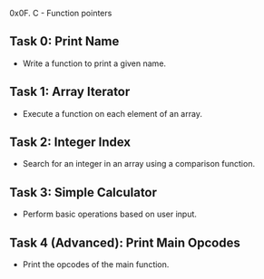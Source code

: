 0x0F. C - Function pointers

## Task 0: Print Name
- Write a function to print a given name.

## Task 1: Array Iterator
- Execute a function on each element of an array.

## Task 2: Integer Index
- Search for an integer in an array using a comparison function.

## Task 3: Simple Calculator
- Perform basic operations based on user input.

## Task 4 (Advanced): Print Main Opcodes
- Print the opcodes of the main function.
